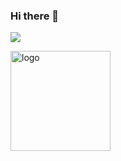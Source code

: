 ### Hi there 👋
![](https://github-readme-stats.vercel.app/api?username=chaleaoch&theme=dark)
<!--
**chaleaoch/chaleaoch** is a ✨ _special_ ✨ repository because its `README.md` (this file) appears on your GitHub profile.

Here are some ideas to get you started:

- 🔭 I’m currently working on ...
- 🌱 I’m currently learning ...
- 👯 I’m looking to collaborate on ...
- 🤔 I’m looking for help with ...
- 💬 Ask me about ...
- 📫 How to reach me: ...
- 😄 Pronouns: ...
- ⚡ Fun fact: ...
-->
<img src="https://github-profile-trophy.vercel.app/?username=chaleaoch&theme=flat&column=7&margin-w=10" alt="logo" height="160" align="center" />
